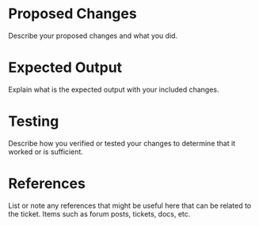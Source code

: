 # Proposed Changes

Describe your proposed changes and what you did.

# Expected Output

Explain what is the expected output with your included changes.

# Testing

Describe how you verified or tested your changes to determine that it worked or is sufficient.

# References

List or note any references that might be useful here that can be related to the ticket. Items such as forum posts, tickets, docs, etc.
